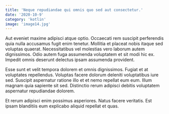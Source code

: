 ```yaml
---
title: 'Neque repudiandae qui omnis quo sed aut consectetur.'
date: '2020-10-9'
category: 'kotlin'
image: 'image14.jpg'
---
```


Aut eveniet maxime adipisci atque optio. Occaecati rem suscipit perferendis quia nulla accusamus fugit enim tenetur. Mollitia et placeat nobis itaque sed voluptas quaerat. Necessitatibus vel molestias vero laborum autem dignissimos. Odio autem fuga assumenda voluptatem et sit modi hic ex. Impedit omnis deserunt delectus ipsam assumenda provident.
 Esse sunt et velit tempora dolorem et omnis dignissimos. Fugiat et at voluptates repellendus. Voluptas facere dolorum deleniti voluptatibus iure sed. Suscipit aspernatur ratione illo et et nemo repellat eum eum. Illum magnam quia sapiente sit sed. Distinctio rerum adipisci debitis voluptatem aspernatur repudiandae dolorem.
 Et rerum adipisci enim possimus asperiores. Natus facere veritatis. Est ipsam blanditiis eum explicabo aliquid repellat et quas.
